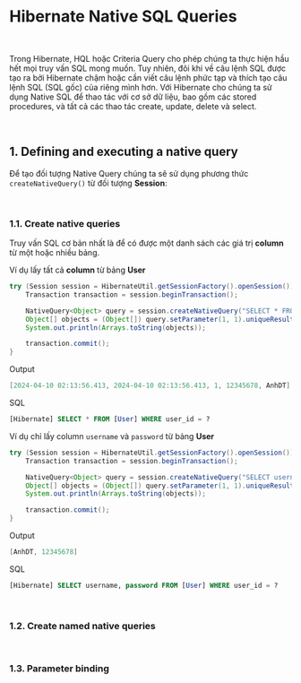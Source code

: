 # Hibernate Native SQL Queries

<br />

Trong Hibernate, HQL hoặc Criteria Query cho phép chúng ta thực hiện hầu hết mọi truy vấn SQL mong muốn. Tuy nhiên, đôi khi về câu lệnh SQL được tạo ra bởi Hibernate chậm hoặc cần viết câu lệnh phức tạp và thích tạo câu lệnh SQL (SQL gốc) của riêng mình hơn. Với Hibernate cho chúng ta sử dụng Native SQL để thao tác với cơ sở dữ liệu, bao gồm các stored procedures, và tất cả các thao tác create, update, delete và select.

<br />

## 1. Defining and executing a native query

Để tạo đối tượng Native Query chúng ta sẽ sử dụng phương thức `createNativeQuery()` từ đối tượng __Session__:

<br />

### 1.1. Create native queries

Truy vấn SQL cơ bản nhất là để có được một danh sách các giá trị __column__ từ một hoặc nhiều bảng.

Ví dụ lấy tất cả __column__ từ bảng __User__
```java
try (Session session = HibernateUtil.getSessionFactory().openSession()) {
    Transaction transaction = session.beginTransaction();

    NativeQuery<Object> query = session.createNativeQuery("SELECT * FROM [User] WHERE user_id = ?", Object.class);
    Object[] objects = (Object[]) query.setParameter(1, 1).uniqueResult();
    System.out.println(Arrays.toString(objects));

    transaction.commit();
}
```

Output
```java
[2024-04-10 02:13:56.413, 2024-04-10 02:13:56.413, 1, 12345678, AnhDT]
```

SQL
```sql
[Hibernate] SELECT * FROM [User] WHERE user_id = ?
```

Ví dụ chỉ lấy column `username` và `password` từ bảng __User__
```java
try (Session session = HibernateUtil.getSessionFactory().openSession()) {
    Transaction transaction = session.beginTransaction();

    NativeQuery<Object> query = session.createNativeQuery("SELECT username, password FROM [User] WHERE user_id = ?", Object.class);
    Object[] objects = (Object[]) query.setParameter(1, 1).uniqueResult();
    System.out.println(Arrays.toString(objects));

    transaction.commit();
}
```

Output
```java
[AnhDT, 12345678]
```

SQL
```sql
[Hibernate] SELECT username, password FROM [User] WHERE user_id = ?
```

<br />

### 1.2. Create named native queries

<br />

### 1.3. Parameter binding

